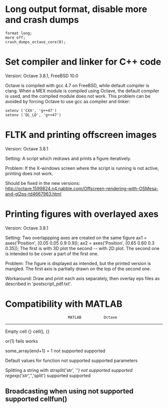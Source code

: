 Long output format, disable more and crash dumps
================================================
    format long;
    more off;
    crash_dumps_octave_core(0);



Set compiler and linker for C++ code
====================================
Version: Octave 3.8.1, FreeBSD 10.0

Octave is compiled with gcc 4.7 on FreeBSD, while default compiler is clang.
When a MEX module is compiled using Octave, the default compiler is used, and
the compiled module does not work. This problem can be avoided by forcing
Octave to use gcc as compiler and linker:

    setenv ('CXX', 'g++47')
    setenv ('DL_LD', 'g++47')



FLTK and printing offscreen images
==================================
Version: Octave 3.8.1

Setting: A script which redraws and prints a figure iteratively.

Problem: If the X-windows screen where the script is running is not active,
printing does not work.

Should be fixed in the new versions:
http://octave.1599824.n4.nabble.com/Offscreen-rendering-with-OSMesa-and-gl2ps-td4667963.html



Printing figures with overlayed axes
====================================
Version: Octave 3.8.1

Setting: Two overlappping axes are created on the same figure
    ax1 = axes('Position', [0.05 0.05 0.9 0.9]);
    ax2 = axes('Position', [0.65 0.60 0.3 0.35]);
The first is with 3D plot the second -- with 2D plot. The second one is
intended to be cover a part of the first one. 

Problem: The figure is displayed as intended, but the printed version is
mangled. The first axis is partially drawn on the top of the second one.

Workaround: Draw and print each axis separately, then overlay eps files as
described in 'postscript_pdf.txt'.


Compatibility with MATLAB
=========================
                                MATLAB          Octave
---------------------------------------------------------------------
Empty cell                      {}              cell(), {}

or(1)                           fails           works

some_array{end+1} = 1           not supported   supported

Default values for function     not supported   supported
parameters

Splitting a string with
    strsplit('str', '_')        not supported   supported
    regexp('str','_','split')   supported       supported

Broadcasting when using         not supported   supported
cellfun()
---------------------------------------------------------------------
